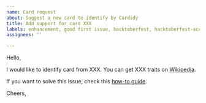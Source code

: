 ```yaml
---
name: Card request
about: Suggest a new card to identify by Cardidy
title: Add support for card XXX
labels: enhancement, good first issue, hacktoberfest, hacktoberfest-accepted
assignees: ''

---
```


<!-- Replace XXX with the new card -->
<!--Fill the table as per the wiki link or any other valid source-->

Hello,

I would like to identify card from XXX. You can get XXX traits on [Wikipedia](https://en.wikipedia.org/wiki/Payment_card_number#Issuer_identification_number_%28IIN%29).

If you want to solve this issue, check this [how-to guide]( https://github.com/d-edge/Cardidy/blob/main/CONTRIBUTING.md#add-a-new-card).

Cheers,
